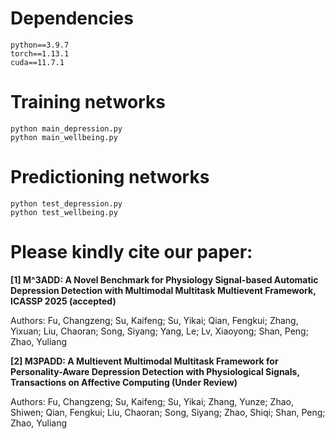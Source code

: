 # Dependencies
    python==3.9.7
    torch==1.13.1
    cuda==11.7.1


# Training networks 

    python main_depression.py 
    python main_wellbeing.py

# Predictioning networks 

    python test_depression.py 
    python test_wellbeing.py


# Please kindly cite our paper:

**[1] M^3ADD: A Novel Benchmark for Physiology Signal-based Automatic Depression Detection with Multimodal Multitask Multievent Framework, ICASSP 2025 (accepted)**

Authors: Fu, Changzeng; Su, Kaifeng; Su, Yikai; Qian, Fengkui; Zhang, Yixuan; Liu, Chaoran; Song, Siyang; Yang, Le; Lv, Xiaoyong; Shan, Peng; Zhao, Yuliang



**[2] M3PADD: A Multievent Multimodal Multitask Framework for Personality-Aware Depression Detection with Physiological Signals, Transactions on Affective Computing (Under Review)**

Authors: Fu, Changzeng; Su, Kaifeng; Su, Yikai; Zhang, Yunze; Zhao, Shiwen; Qian, Fengkui; Liu, Chaoran; Song, Siyang; Zhao, Shiqi; Shan, Peng; Zhao, Yuliang
